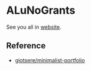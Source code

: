 # ALuNoGrants

See you all in [website](). 

## Reference

- [giotsere/minimalist-portfolio](https://github.com/giotsere/minimalist-portfolio)